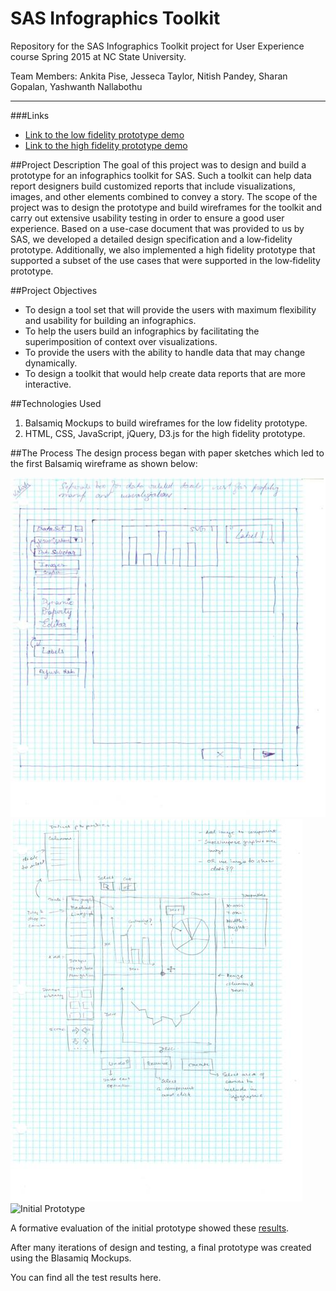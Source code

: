 # SAS Infographics Toolkit

Repository for the SAS Infographics Toolkit project for User Experience course Spring 2015 at NC State University.

Team Members:
Ankita Pise,
Jesseca Taylor,
Nitish Pandey,
Sharan Gopalan,
Yashwanth Nallabothu

-----------------------------
###Links
  * [Link to the low fidelity prototype demo](https://www.youtube.com/watch?v=7nOr94JZFu4&feature=youtu.be)
  * [Link to the high fidelity prototype demo](https://www.youtube.com/watch?v=RIBXtNCBfgg&feature=youtu.be)

##Project Description
The goal of this project was to design and build a prototype for an infographics toolkit for SAS. Such a toolkit
can help data report designers build customized reports that include visualizations, images, and other elements combined to convey a story. The scope of the project was to design the prototype and build wireframes for the toolkit and carry out extensive usability testing in order to ensure a good user experience. Based on a use-case document that was provided to us by SAS, we developed a detailed design specification and a low‐fidelity prototype. Additionally, we also implemented a high fidelity prototype that supported a subset of the use cases that were supported in the low‐fidelity prototype.

##Project Objectives
  * To design a tool set that will provide the users with maximum flexibility and usability for
building an infographics.
  * To help the users build an infographics by facilitating the superimposition of context over
visualizations.
  * To provide the users with the ability to handle data that may change dynamically.
  * To design a toolkit that would help create data reports that are more interactive.

##Technologies Used
1. Balsamiq Mockups to build wireframes for the low fidelity prototype.
2. HTML, CSS, JavaScript, jQuery, D3.js for the high fidelity prototype.

##The Process
The design process began with paper sketches which led to the first Balsamiq wireframe as shown below:

![Paper Prototypes 1](https://github.com/aapise/SAS-Infographics-Toolkit/blob/master/Docs%2C%20Reports%20and%20Screencast/PaperSketch1.jpg)
![Paper Prototype 2](https://github.com/aapise/SAS-Infographics-Toolkit/blob/master/Docs%2C%20Reports%20and%20Screencast/PaperSketch2.jpg)
![Initial Prototype]()

A formative evaluation of the initial prototype showed these [results]().

After many iterations of design and testing, a final prototype was created using the Blasamiq Mockups.

You can find all the test results here.





